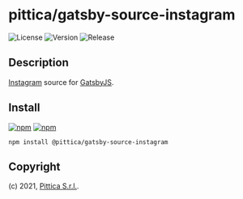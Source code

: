 # pittica/gatsby-source-instagram

![License](https://img.shields.io/github/license/pittica/gatsby-source-instagram)
![Version](https://img.shields.io/github/package-json/v/pittica/gatsby-source-instagram)
![Release](https://img.shields.io/github/v/release/pittica/gatsby-source-instagram)

## Description

[Instagram](https://instagram.com) source for  [GatsbyJS](https://www.gatsbyjs.org/).

## Install

[![npm](https://img.shields.io/npm/v/@pittica/gatsby-source-instagram)](https://www.npmjs.com/package/@pittica/gatsby-source-instagram)
[![npm](https://img.shields.io/npm/dm/@pittica/gatsby-source-instagram)](https://www.npmjs.com/package/@pittica/gatsby-source-instagram)

```shell
npm install @pittica/gatsby-source-instagram
```

## Copyright

(c) 2021, [Pittica S.r.l.](https://pittica.com).
